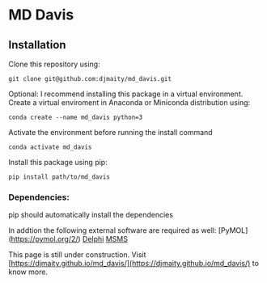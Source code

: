 # MD Davis

## Installation
Clone this repository using:
```
git clone git@github.com:djmaity/md_davis.git
```
Optional: I recommend installing this package in a virtual environment. Create a virtual enviroment in Anaconda or Miniconda distribution using:
```
conda create --name md_davis python=3
```
Activate the environment before running the install command
```
conda activate md_davis
```
Install this package using pip:
```
pip install path/to/md_davis
```
### Dependencies:
pip should automatically install the dependencies

In addtion the following external software are required as well:
[PyMOL] (https://pymol.org/2/)
[Delphi](http://compbio.clemson.edu/delphi)
[MSMS](http://mgltools.scripps.edu/downloads#msms)

This page is still under construction. Visit [https://djmaity.github.io/md_davis/](https://djmaity.github.io/md_davis/) to know more.


<!-- ## Plot .xvg file
To use this script type the following command in a terminal or command prompt and press 'Enter':
```
python plot_xvg.py <path/to/file.xvg>
```
Replace `<path/to/file.xvg>` with the location of your `.xvg` file.

## Plot DSSP file obtained from GROMACS
To obtain the input file for the script, run **do_dssp** command from GROMACS with the **-ssdump** option:
```
gmx do_dssp -f <trajectory> -s <structure> -o <ss.xpm> -ssdump <ssdump.dat>
```
Use the following script to count and plot the percentage secondary structure per residue throughout the trajectory:
```
python plot_do_dssp_per_residue.py <path/to/ssdump.dat>
```
Replace `<path/to/ssdump.dat>` depending on the location of your `.dat` file. This will show the plot on screen. To output the plot as an image instead of displaying it on screen use:
```
python plot_do_dssp_per_residue.py <path/to/ssdump.dat> -o image.png
```
### Getting Help
Providing **-h** option to each python script will print out its help message.
```
python <script_name.py> -h
```
NOTE: _Please replace the text wtih angular brackets < > by the respective filename or path._ 

# README #

These scripts extract dihedral angles from GROMACS (molecular dynamics) trajectory and analyse enregy landscapes.

### What is this repository for? ###

* Analysing GROMACS trajectories
* 0.1


* Database configuration
* How to run tests
* Deployment instructions

### Contribution guidelines ###

* Writing tests
* Code review
* Other guidelines

### Who do I talk to? ###

* Author: Dibyajyoti Maity (djmaity@ssl.serc.iisc.in)

-->